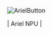 ![ArielButton](https://github.com/user-attachments/assets/0d2c0ec6-8a65-41cf-ad61-196f07de4b4b)



| Ariel NPU |
